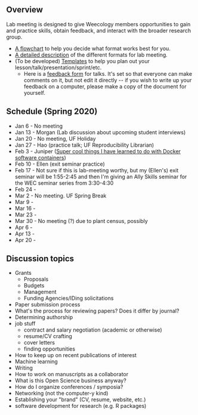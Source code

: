 ## Overview
Lab meeting is designed to give Weecology members opportunities to gain and practice skills, obtain feedback, and interact with the broader research group.
* [A flowchart](https://github.com/weecology/lab-wiki/blob/master/uploads/flowchart.png) to help you decide what format works best for you.
* [A detailed description](https://github.com/weecology/lab-wiki/wiki/WEecology:-Lab-Meeting-Format-Description) of the different formats for lab meeting.
* (To be developed) [Templates]() to help you plan out your lesson/talk/presentation/sprint/etc.
  - Here is a [feedback form](https://docs.google.com/document/d/12RS_PGXJ8-pSdakyIH1WZAsR90gWCRV4KdBzii2uy8o/edit?usp=sharing) for talks. It's set so that everyone can make comments on it, but not edit it directly -- if you wish to write up your feedback on a computer, please make a copy of the document for yourself.

## Schedule (Spring 2020)

* Jan 6 - No meeting
* Jan 13 - Morgan (Lab discussion about upcoming student interviews)
* Jan 20 - No meeting, UF Holiday
* Jan 27 - Hao (practice talk; UF Reproducibility Librarian)
* Feb 3 - Juniper ([Super cool things I have learned to do with Docker software containers](https://github.com/weecology/lab-wiki/blob/master/uploads/feb2020%20lab%20mtg.pdf))
* Feb 10 - Ellen (exit seminar practice)
* Feb 17 - Not sure if this is lab-meeting worthy, but my (Ellen's) exit seminar will be 1:55-2:45 and then I'm giving an Ally Skills seminar for the WEC seminar series from 3:30-4:30
* Feb 24 - 
* Mar 2 - No meeting. UF Spring Break
* Mar 9 - 
* Mar 16 -
* Mar 23 - 
* Mar 30 - No meeting (?) due to plant census, possibly
* Apr 6 - 
* Apr 13 - 
* Apr 20 -  

## Discussion topics

* Grants
    * Proposals
    * Budgets
    * Management
    * Funding Agencies/IDing solicitations
* Paper submission process
* What's the process for reviewing papers? Does it differ by journal?
* Determining authorship
* job stuff
  - contract and salary negotiation (academic or otherwise)
  - resume/CV crafting
  - cover letters
  - finding opportunities
* How to keep up on recent publications of interest
* Machine learning
* Writing
* How to work on manuscripts as a collaborator
* What is this Open Science business anyway?
* How do I organize conferences / symposia?
* Networking (not the computer-y kind)
* Establishing your "brand" (CV, resume, website, etc.)
* software development for research (e.g. R packages)